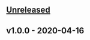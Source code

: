 <a name="unreleased"></a>
## [Unreleased]


<a name="v1.0.0"></a>
## v1.0.0 - 2020-04-16

[Unreleased]: https://github.com/libterty/stockapi-micro/compare/v1.0.0...HEAD

